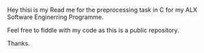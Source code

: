 Hey thisi is my Read me for the preprocessing task in C for my ALX Software Enginerring Programme.

Feel free to fiddle with my code as this is a public repository.

Thanks.
